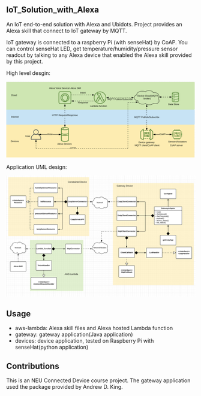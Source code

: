 ## IoT_Solution_with_Alexa

An IoT end-to-end solution with Alexa and Ubidots. Project provides an Alexa skill that connect to IoT gateway by MQTT.

IoT gateway is connected to a raspberry Pi (with senseHat) by CoAP. You can control senseHat LED, get temperature/humidity/pressure sensor
readout by talking to any Alexa device that enabled the Alexa skill provided by this project.

High level desgin:

![image](https://github.com/Dalanke/IoT_Solution_with_Alexa/blob/master/images/HighLevel.png)

Application UML design:

![image](https://github.com/Dalanke/IoT_Solution_with_Alexa/blob/master/images/UML.png)

## Usage

* aws-lambda: Alexa skill files and  Alexa hosted Lambda function
* gateway: gateway application(Java application)
* devices: device application, tested on Raspberry Pi with senseHat(python application)


## Contributions
This is an NEU Connected Device course project.
The gateway application used the package provided by Andrew D. King.
